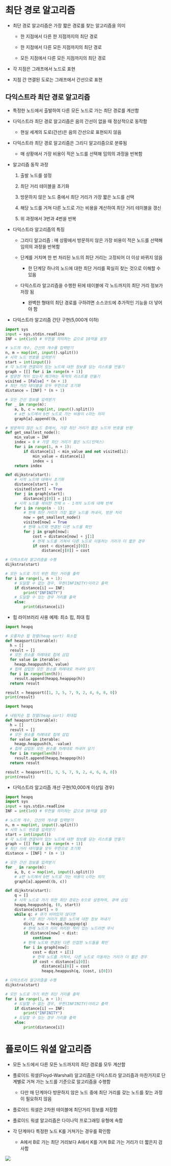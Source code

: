 # 최단 경로 알고리즘

- 최단 경로 알고리즘은 가장 짧은 경로를 찾는 알고리즘을 의미
  
  - 한 지점에서 다른 한 지점까지의 최단 경로
  
  - 한 지점에서 다른 모든 지점까지의 최단 경로
  
  - 모든 지점에서 다른 모든 지점까지의 최단 경로

- 각 지점은 그래프에서 노드로 표현

- 지점 간 연결된 도로는 그래프에서 간선으로 표현

## 다익스트라 최단 경로 알고리즘

- 특정한 노드에서 출발하여 다른 모든 노드로 가는 최단 경로를 계산함

- 다익스트라 최단 경로 알고리즘은 음의 간선이 없을 때 정상적으로 동작함
  
  - 현실 세계의 도로(간선)은 음의 간선으로 표현되지 않음

- 다익스트라 최단 경로 알고리즘은 그리디 알고리즘으로 분류됨
  
  - 매 상황에서 가장 비용이 적은 노드를 선택해 임의의 과정을 반복함

- 알고리즘 동작 과정
  
  1. 출발 노드를 설정
  
  2. 최단 거리 테이블을 초기화
  
  3. 방문하지 않은 노드 중에서 최단 거리가 가장 짧은 노드를 선택
  
  4. 해당 노드를 거쳐 다른 노드로 가는 비용을 계산하여 최단 거리 테이블을 갱신
  
  5. 위 과정에서 3번과 4번을 반복

- 다익스트라 알고리즘의 특징
  
  - 그리디 알고리즘 : 매 상황에서 방문하지 않은 가장 비용이 적은 노드를 선택해 임의의 과정을 반복함
  
  - 단계를 거치며 한 번 처리된 노드의 최단 거리는 고정되어 더 이상 바뀌지 않음
    
    - 한 단계당 하나의 노드에 대한 최단 거리를 확실히 찾는 것으로 이해할 수 있음
  
  - 다익스트라 알고리즘을 수행한 뒤에 테이블에 각 노드까지의 최단 거리 정보가 저장 됨
    
    - 완벽한 형태의 최단 경로를 구하려면 소스코드에 추가적인 기능을 더 넣어야 함

- 다익스트라 알고리즘 간단 구현(5,000개 이하)

```python
import sys
input = sys.stdin.readline
INF = int(1e9) # 무한을 의미하는 값으로 10억을 설정

# 노드의 개수, 간선의 개수를 입력받기
n, m = map(int, input().split())
# 시작 노드 번호를 입력받기
start = int(input())
# 각 노드에 연결되어 있는 노드에 대한 정보를 담는 리스트를 만들기
graph = [[] for i in range(n + 1)]
# 방문한 적이 있는지 체크하는 목적의 리스트를 만들기
visited = [False] * (n + 1)
# 최단 거리 테이블을 모두 무한으로 초기화
distance = [INF] * (n + 1)

# 모든 간선 정보를 입력받기
for _ in range(m):
    a, b, c = map(int, input().split())
    # a번 노드에서 b번 노드로 가는 비용이 c라는 의미
    graph[a].append((b, c))

# 방문하지 않은 노드 중에서, 가장 최단 거리가 짧은 노드의 번호를 반환
def get_smallest_node():
    min_value = INF
    index = 0 # 가장 최단 거리가 짧은 노드(인덱스)
    for i in range(1, n + 1):
        if distance[i] < min_value and not visited[i]:
            min_value = distance[i]
            index = i
    return index

def dijkstra(start):
    # 시작 노드에 대해서 초기화
    distance[start] = 0
    visited[start] = True
    for j in graph[start]:
        distance[j[0]] = j[1]
    # 시작 노드를 제외한 전체 n - 1개의 노드에 대해 반복
    for i in range(n - 1):
        # 현재 최단 거리가 가장 짧은 노드를 꺼내서, 방문 처리
        now = get_smallest_node()
        visited[now] = True
        # 현재 노드와 연결된 다른 노드를 확인
        for j in graph[now]:
            cost = distance[now] + j[1]
            # 현재 노드를 거쳐서 다른 노드로 이동하는 거리가 더 짧은 경우
            if cost < distance[j[0]]:
                distance[j[0]] = cost

# 다익스트라 알고리즘을 수행
dijkstra(start)

# 모든 노드로 가기 위한 최단 거리를 출력
for i in range(1, n + 1):
    # 도달할 수 없는 경우, 무한(INFINITY)이라고 출력
    if distance[i] == INF:
        print("INFINITY")
    # 도달할 수 있는 경우 거리를 출력
    else:
        print(distance[i])
```

- 힙 라이브러리 사용 예제: 최소 힙, 최대 힙

```python
import heapq

# 오름차순 힙 정렬(heap sort) 최소힙
def heaqsort(iterable):
  h = []
  result = []
  # 모든 원소를 차례대로 힙에 삽입
  for value in iterable:
    heaqp.heappush(h, value)
  # 힙에 삽입된 모든 원소를 차례대로 꺼내어 담기
  for i in range(len(h)):
    result.append(heapq.heappop(h))
  return result

result = heapsort([1, 3, 5, 7, 9, 2, 4, 6, 8, 0])
print(result)

import heapq

# 내림차순 힙 정렬(heap sort) 최대힙
def heaqsort(iterable):
  h = []
  result = []
  # 모든 원소를 차례대로 힙에 삽입
  for value in iterable:
    heaqp.heappush(h, -value)
  # 힙에 삽입된 모든 원소를 차례대로 꺼내어 담기
  for i in range(len(h)):
    result.append(heapq.heappop(h))
  return result

result = heapsort([1, 3, 5, 7, 9, 2, 4, 6, 8, 0])
print(result)
```

- 다익스트라 알고리즘 개선 구현(10,000개 이상일 경우)

```python
import heapq
import sys
input = sys.stdin.readline
INF = int(1e9) # 무한을 의미하는 값으로 10억을 설정

# 노드의 개수, 간선의 개수를 입력받기
n, m = map(int, input().split())
# 시작 노드 번호를 입력받기
start = int(input())
# 각 노드에 연결되어 있는 노드에 대한 정보를 담는 리스트를 만들기
graph = [[] for i in range(n + 1)]
# 최단 거리 테이블을 모두 무한으로 초기화
distance = [INF] * (n + 1)

# 모든 간선 정보를 입력받기
for _ in range(m):
    a, b, c = map(int, input().split())
    # a번 노드에서 b번 노드로 가는 비용이 c라는 의미
    graph[a].append((b, c))

def dijkstra(start):
    q = []
    # 시작 노드로 가기 위한 최단 경로는 0으로 설정하여, 큐에 삽입
    heapq.heappush(q, (0, start))
    distance[start] = 0
    while q: # 큐가 비어있지 않다면
        # 가장 최단 거리가 짧은 노드에 대한 정보 꺼내기
        dist, now = heapq.heappop(q)
        # 현재 노드가 이미 처리된 적이 있는 노드라면 무시
        if distance[now] < dist:
            continue
        # 현재 노드와 연결된 다른 인접한 노드들을 확인
        for i in graph[now]:
            cost = dist + i[1]
            # 현재 노드를 거쳐서, 다른 노드로 이동하는 거리가 더 짧은 경우
            if cost < distance[i[0]]:
                distance[i[0]] = cost
                heapq.heappush(q, (cost, i[0]))

# 다익스트라 알고리즘을 수행
dijkstra(start)

# 모든 노드로 가기 위한 최단 거리를 출력
for i in range(1, n + 1):
    # 도달할 수 없는 경우, 무한(INFINITY)이라고 출력
    if distance[i] == INF:
        print("INFINITY")
    # 도달할 수 있는 경우 거리를 출력
    else:
        print(distance[i])
```



# 플로이드 워셜 알고리즘

- 모든 노드에서 다른 모든 노드까지의 최단 경로를 모두 계산함

- 플로이드 워셜(Floyd-Warshall) 알고리즘은 다익스트라 알고리즘과 마찬가지로 단계별로 거쳐 가는 노드를 기준으로 알고리즘을 수행함
  
  - 다만 매 단계마다 방문하지 않은 노드 중에 최단 거리를 갖는 노드를 찾는 과정이 필요하지 않음

- 플로이드 워셜은 2차원 테이블에 최단거리 정보를 저장함

- 플로이드 워셜 알고리즘은 다이나믹 프로그래밍 유형에 속함

- 각 단계마다 특정한 노드 K를 거쳐가는 경우를 확인함
  
  - A에서 B로 가는 최단 거리보다 A에서 K를 거쳐 B로 가는 거리가 더 짧은지 검사함

![](C:\Users\서동규\AppData\Roaming\marktext\images\2022-02-27-12-44-36-image.png)
